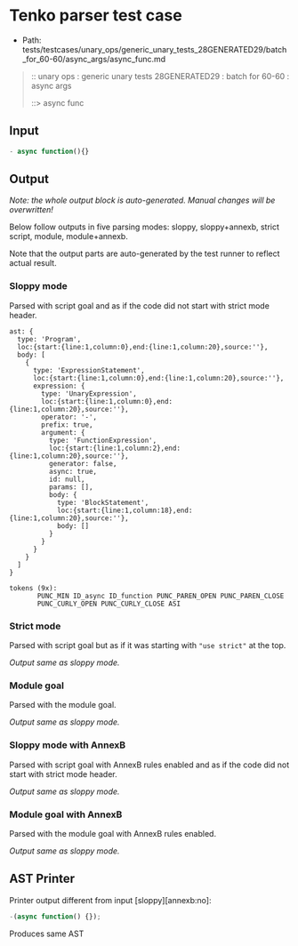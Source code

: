 # Tenko parser test case

- Path: tests/testcases/unary_ops/generic_unary_tests_28GENERATED29/batch_for_60-60/async_args/async_func.md

> :: unary ops : generic unary tests 28GENERATED29 : batch for 60-60 : async args
>
> ::> async func

## Input

`````js
- async function(){}
`````

## Output

_Note: the whole output block is auto-generated. Manual changes will be overwritten!_

Below follow outputs in five parsing modes: sloppy, sloppy+annexb, strict script, module, module+annexb.

Note that the output parts are auto-generated by the test runner to reflect actual result.

### Sloppy mode

Parsed with script goal and as if the code did not start with strict mode header.

`````
ast: {
  type: 'Program',
  loc:{start:{line:1,column:0},end:{line:1,column:20},source:''},
  body: [
    {
      type: 'ExpressionStatement',
      loc:{start:{line:1,column:0},end:{line:1,column:20},source:''},
      expression: {
        type: 'UnaryExpression',
        loc:{start:{line:1,column:0},end:{line:1,column:20},source:''},
        operator: '-',
        prefix: true,
        argument: {
          type: 'FunctionExpression',
          loc:{start:{line:1,column:2},end:{line:1,column:20},source:''},
          generator: false,
          async: true,
          id: null,
          params: [],
          body: {
            type: 'BlockStatement',
            loc:{start:{line:1,column:18},end:{line:1,column:20},source:''},
            body: []
          }
        }
      }
    }
  ]
}

tokens (9x):
       PUNC_MIN ID_async ID_function PUNC_PAREN_OPEN PUNC_PAREN_CLOSE
       PUNC_CURLY_OPEN PUNC_CURLY_CLOSE ASI
`````

### Strict mode

Parsed with script goal but as if it was starting with `"use strict"` at the top.

_Output same as sloppy mode._

### Module goal

Parsed with the module goal.

_Output same as sloppy mode._

### Sloppy mode with AnnexB

Parsed with script goal with AnnexB rules enabled and as if the code did not start with strict mode header.

_Output same as sloppy mode._

### Module goal with AnnexB

Parsed with the module goal with AnnexB rules enabled.

_Output same as sloppy mode._

## AST Printer

Printer output different from input [sloppy][annexb:no]:

````js
-(async function() {});
````

Produces same AST
